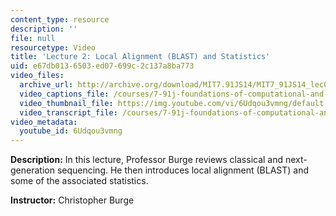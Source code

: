 ```yaml
---
content_type: resource
description: ''
file: null
resourcetype: Video
title: 'Lecture 2: Local Alignment (BLAST) and Statistics'
uid: e67db013-6503-ed07-699c-2c137a8ba773
video_files:
  archive_url: http://archive.org/download/MIT7.91JS14/MIT7_91JS14_lec02_300k.mp4
  video_captions_file: /courses/7-91j-foundations-of-computational-and-systems-biology-spring-2014/eb284b16382459e3b274b708457a4f57_6Udqou3vmng.vtt
  video_thumbnail_file: https://img.youtube.com/vi/6Udqou3vmng/default.jpg
  video_transcript_file: /courses/7-91j-foundations-of-computational-and-systems-biology-spring-2014/41dbdf84acd16d09ce0170abac752741_6Udqou3vmng.pdf
video_metadata:
  youtube_id: 6Udqou3vmng
---
```


**Description:** In this lecture, Professor Burge reviews classical and next-generation sequencing. He then introduces local alignment (BLAST) and some of the associated statistics.

**Instructor:** Christopher Burge